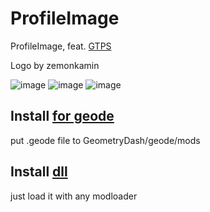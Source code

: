 # ProfileImage

ProfileImage, feat. [GTPS](https://discord.gg/mezwaFZ9Hk)

Logo by zemonkamin

![image](https://github.com/user95401/ProfileImage/assets/90561697/d804aead-05af-420f-90b8-41fd313cc101)
![image](https://github.com/user95401/ProfileImage/assets/90561697/f334555c-1f21-469c-94c3-baac49e95dec)
![image](https://github.com/user95401/ProfileImage/assets/90561697/02c3c67b-f774-48d7-ad95-7fe37cecdf97)


## Install [for geode](https://github.com/user95401/ProfileImage/blob/main/geode/release/user95401.ProfileImage.geode)
put .geode file to GeometryDash/geode/mods
## Install [dll](https://github.com/user95401/ProfileImage/blob/main/ProfileImage.dll)
just load it with any modloader
